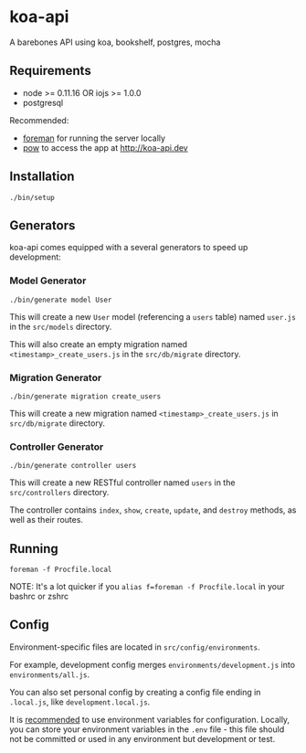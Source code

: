 # koa-api

A barebones API using koa, bookshelf, postgres, mocha

## Requirements

* node >= 0.11.16 OR iojs >= 1.0.0
* postgresql

Recommended:

* [foreman](https://github.com/ddollar/foreman) for running the server locally
* [pow](http://pow.cx) to access the app at http://koa-api.dev

## Installation

```
./bin/setup
```

## Generators

koa-api comes equipped with a several generators to speed up development:

### Model Generator

```
./bin/generate model User
```

This will create a new `User` model (referencing a `users` table) named `user.js` in the `src/models` directory.

This will also create an empty migration named `<timestamp>_create_users.js` in the `src/db/migrate` directory.

### Migration Generator

```
./bin/generate migration create_users
```

This will create a new migration named `<timestamp>_create_users.js` in `src/db/migrate` directory.

### Controller Generator

```
./bin/generate controller users
```

This will create a new RESTful controller named `users` in the `src/controllers` directory.

The controller contains `index`, `show`, `create`, `update`, and `destroy` methods, as well as their routes.



## Running

```
foreman -f Procfile.local
```

NOTE: It's a lot quicker if you `alias f=foreman -f Procfile.local` in your bashrc or zshrc

## Config

Environment-specific files are located in `src/config/environments`.

For example, development config merges `environments/development.js` into `environments/all.js`.

You can also set personal config by creating a config file ending in `.local.js`, like `development.local.js`.

It is [recommended](http://12factor.net/config) to use environment variables for configuration. Locally, you can store your environment variables in the `.env` file - this file should not be committed or used in any environment but development or test.

